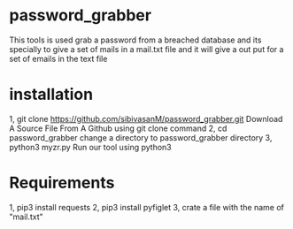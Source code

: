 # password_grabber
 This tools is used grab a password from a breached database and its specially to give a set of mails in a mail.txt file and it will give a out put for a set of emails in the text file
 
# installation
  1, git clone https://github.com/sibivasanM/password_grabber.git
      Download A Source File From A Github using git clone command
  2, cd password_grabber
      change a directory to password_grabber directory
  3, python3 myzr.py 
      Run our tool using python3  
      
# Requirements
  1, pip3 install requests
  2, pip3 install pyfiglet
  3, crate a file with the name of "mail.txt"
  
